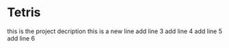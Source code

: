 # Tetris 
this is the project decription
this is a new line 
add line 3 
add line 4
add line 5 
add line 6
 